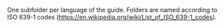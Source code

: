 One subfolder per language of the guide. Folders are named according to ISO 639-1 codes (https://en.wikipedia.org/wiki/List_of_ISO_639-1_codes).
